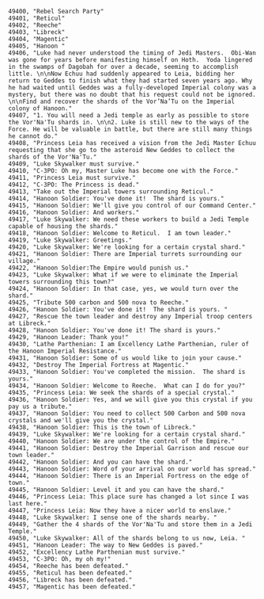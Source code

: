 ﻿```text
49400, "Rebel Search Party"
49401, "Reticul"
49402, "Reeche"
49403, "Libreck"
49404, "Magentic"
49405, "Hanoon "
49406, "Luke had never understood the timing of Jedi Masters.  Obi-Wan was gone for years before manifesting himself on Hoth.  Yoda lingered in the swamps of Dagobah for over a decade, seeming to accomplish little. \n\nNow Echuu had suddenly appeared to Leia, bidding her return to Geddes to finish what they had started seven years ago. Why he had waited until Geddes was a fully-developed Imperial colony was a mystery, but there was no doubt that his request could not be ignored. \n\nFind and recover the shards of the Vor’Na’Tu on the Imperial colony of Hanoon."
49407, "1. You will need a Jedi temple as early as possible to store the Vor'Na'Tu shards in. \n\n2. Luke is still new to the ways of the Force. He will be valuable in battle, but there are still many things he cannot do."
49408, "Princess Leia has received a vision from the Jedi Master Echuu requesting that she go to the asteroid New Geddes to collect the shards of the Vor'Na'Tu."
49409, "Luke Skywalker must survive."
49410, "C-3PO: Oh my, Master Luke has become one with the Force."
49411, "Princess Leia must survive."
49412, "C-3PO: The Princess is dead."
49413, "Take out the Imperial towers surrounding Reticul."
49414, "Hanoon Soldier: You've done it!  The shard is yours."
49415, "Hanoon Soldier: We'll give you control of our Command Center."
49416, "Hanoon Soldier: And workers."
49417, "Luke Skywalker: We need these workers to build a Jedi Temple capable of housing the shards."
49418, "Hanoon Soldier: Welcome to Reticul.  I am town leader."
49419, "Luke Skywalker: Greetings."
49420, "Luke Skywalker: We're looking for a certain crystal shard."
49421, "Hanoon Soldier: There are Imperial turrets surrounding our village."
49422, "Hanoon Soldier:The Empire would punish us."
49423, "Luke Skywalker: What if we were to eliminate the Imperial towers surrounding this town?"
49424, "Hanoon Soldier: In that case, yes, we would turn over the shard."
49425, "Tribute 500 carbon and 500 nova to Reeche."
49426, "Hanoon Soldier: You've done it!  The shard is yours. "
49427, "Rescue the town leader and destroy any Imperial troop centers at Libreck."
49428, "Hanoon Soldier: You've done it! The shard is yours."
49429, "Hanoon Leader: Thank you!"
49430, "Lathe Parthenian: I am Excellency Lathe Parthenian, ruler of the Hanoon Imperial Resistance."
49431, "Hanoon Soldier: Some of us would like to join your cause."
49432, "Destroy The Imperial Fortress at Magentic."
49433, "Hanoon Soldier: You've completed the mission.  The shard is yours."
49434, "Hanoon Soldier: Welcome to Reeche.  What can I do for you?"
49435, "Princess Leia: We seek the shards of a special crystal."
49436, "Hanoon Soldier: Yes, and we will give you this crystal if you pay us a tribute."
49437, "Hanoon Soldier: You need to collect 500 Carbon and 500 nova crystals and we'll give you the crystal."
49438, "Hanoon Soldier: This is the town of Libreck."
49439, "Luke Skywalker: We're looking for a certain crystal shard."
49440, "Hanoon Soldier: We are under the control of the Empire."
49441, "Hanoon Soldier: Destroy the Imperial Garrison and rescue our town leader."
49442, "Hanoon Soldier: And you can have the shard."
49443, "Hanoon Soldier: Word of your arrival on our world has spread."
49444, "Hanoon Soldier: There is an Imperial Fortress on the edge of town."
49445, "Hanoon Soldier: Level it and you can have the shard."
49446, "Princess Leia: This place sure has changed a lot since I was last here."
49447, "Princess Leia: Now they have a nicer world to enslave."
49448, "Luke Skywalker: I sense one of the shards nearby. "
49449, "Gather the 4 shards of the Vor'Na'Tu and store them in a Jedi Temple."
49450, "Luke Skywalker: All of the shards belong to us now, Leia. "
49451, "Hanoon Leader: The way to New Geddes is paved."
49452, "Excellency Lathe Parthenian must survive."
49453, "C-3PO: Oh, my oh my!"
49454, "Reeche has been defeated."
49455, "Reticul has been defeated."
49456, "Libreck has been defeated."
49457, "Magentic has been defeated."
```